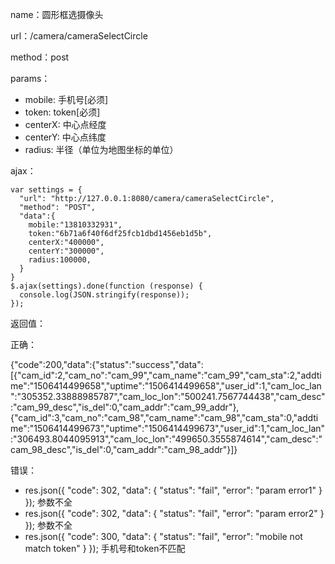 name：圆形框选摄像头

url：/camera/cameraSelectCircle

method：post

params：
* mobile: 手机号[必须]
* token: token[必须]
* centerX: 中心点经度
* centerY: 中心点纬度
* radius: 半径（单位为地图坐标的单位）

ajax：

```
var settings = {
  "url": "http://127.0.0.1:8080/camera/cameraSelectCircle",
  "method": "POST",
  "data":{
    mobile:"13810332931",
    token:"6b71a6f40f6df25fcb1dbd1456eb1d5b",
    centerX:"400000",
    centerY:"300000",
    radius:100000,
  }
}
$.ajax(settings).done(function (response) {
  console.log(JSON.stringify(response));
});
```

返回值：

正确：

{"code":200,"data":{"status":"success","data":[{"cam_id":2,"cam_no":"cam_99","cam_name":"cam_99","cam_sta":2,"addtime":"1506414499658","uptime":"1506414499658","user_id":1,"cam_loc_lan":"305352.33888985787","cam_loc_lon":"500241.7567744438","cam_desc":"cam_99_desc","is_del":0,"cam_addr":"cam_99_addr"},{"cam_id":3,"cam_no":"cam_98","cam_name":"cam_98","cam_sta":0,"addtime":"1506414499673","uptime":"1506414499673","user_id":1,"cam_loc_lan":"306493.8044095913","cam_loc_lon":"499650.3555874614","cam_desc":"cam_98_desc","is_del":0,"cam_addr":"cam_98_addr"}]}


错误：

* res.json({ "code": 302, "data": { "status": "fail", "error": "param error1" } }); 参数不全
* res.json({ "code": 302, "data": { "status": "fail", "error": "param error2" } }); 参数不全
* res.json({ "code": 300, "data": { "status": "fail", "error": "mobile not match token" } }); 手机号和token不匹配

